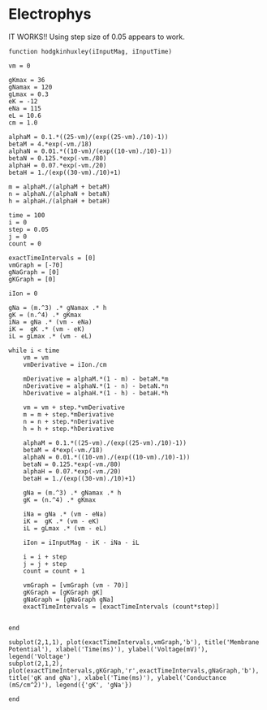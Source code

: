 Electrophys
===========

IT WORKS!! Using step size of 0.05 appears to work. 

    function hodgkinhuxley(iInputMag, iInputTime)
    
    vm = 0
    
    gKmax = 36
    gNamax = 120
    gLmax = 0.3
    eK = -12
    eNa = 115
    eL = 10.6
    cm = 1.0
    
    alphaM = 0.1.*((25-vm)/(exp((25-vm)./10)-1))
    betaM = 4.*exp(-vm./18)
    alphaN = 0.01.*((10-vm)/(exp((10-vm)./10)-1))
    betaN = 0.125.*exp(-vm./80)
    alphaH = 0.07.*exp(-vm./20)
    betaH = 1./(exp((30-vm)./10)+1)
    
    m = alphaM./(alphaM + betaM)
    n = alphaN./(alphaN + betaN)
    h = alphaH./(alphaH + betaH)
    
    time = 100
    i = 0
    step = 0.05
    j = 0
    count = 0
    
    exactTimeIntervals = [0]
    vmGraph = [-70]
    gNaGraph = [0]
    gKGraph = [0]
    
    iIon = 0
    
    gNa = (m.^3) .* gNamax .* h
    gK = (n.^4) .* gKmax
    iNa = gNa .* (vm - eNa)
    iK =  gK .* (vm - eK)
    iL = gLmax .* (vm - eL)
    
    while i < time
        vm = vm
        vmDerivative = iIon./cm
        
        mDerivative = alphaM.*(1 - m) - betaM.*m
        nDerivative = alphaN.*(1 - n) - betaN.*n
        hDerivative = alphaH.*(1 - h) - betaH.*h
        
        vm = vm + step.*vmDerivative
        m = m + step.*mDerivative
        n = n + step.*nDerivative
        h = h + step.*hDerivative
        
        alphaM = 0.1.*((25-vm)./(exp((25-vm)./10)-1))
        betaM = 4*exp(-vm./18)
        alphaN = 0.01.*((10-vm)./(exp((10-vm)./10)-1))
        betaN = 0.125.*exp(-vm./80)
        alphaH = 0.07.*exp(-vm./20)
        betaH = 1./(exp((30-vm)./10)+1)
    
        gNa = (m.^3) .* gNamax .* h
        gK = (n.^4) .* gKmax
        
        iNa = gNa .* (vm - eNa)
        iK =  gK .* (vm - eK)
        iL = gLmax .* (vm - eL)
            
        iIon = iInputMag - iK - iNa - iL
    
        i = i + step
        j = j + step
        count = count + 1
        
        vmGraph = [vmGraph (vm - 70)]
        gKGraph = [gKGraph gK]
        gNaGraph = [gNaGraph gNa]
        exactTimeIntervals = [exactTimeIntervals (count*step)]
        
    
    end
    
    subplot(2,1,1), plot(exactTimeIntervals,vmGraph,'b'), title('Membrane Potential'), xlabel('Time(ms)'), ylabel('Voltage(mV)'), legend('Voltage')
    subplot(2,1,2), plot(exactTimeIntervals,gKGraph,'r',exactTimeIntervals,gNaGraph,'b'), title('gK and gNa'), xlabel('Time(ms)'), ylabel('Conductance (mS/cm^2)'), legend({'gK', 'gNa'})
    
    end



